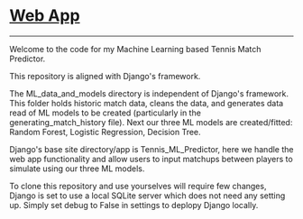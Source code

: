 # [Web App](https://tennis-ml-predictor.onrender.com/)
---
Welcome to the code for my Machine Learning based Tennis Match Predictor.

This repository is aligned with Django's framework. 

The ML_data_and_models directory is independent of Django's framework. This folder holds historic match data, cleans the data, and generates data read of ML models to be created (particularly in the generating_match_history file). Next our three ML models are created/fitted: Random Forest, Logistic Regression, Decision Tree.

Django's base site directory/app is Tennis_ML_Predictor, here we handle the web app functionality and allow users to input matchups between players to simulate using our three ML models.

To clone this repository and use yourselves will require few changes, Django is set to use a local SQLite server which does not need any setting up. Simply set debug to False in settings to deplopy Django locally.





